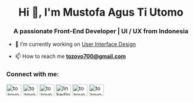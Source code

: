 <h1 align="center">Hi 👋, I'm Mustofa Agus Ti Utomo</h1>
<h3 align="center">A passionate Front-End Developer | UI / UX from Indonesia</h3>

- 🔭 I’m currently working on [User Interface Design](https://www.linkedin.com/feed/update/urn:li:activity:7000949804923064320?updateEntityUrn=urn%3Ali%3Afs_updateV2%3A%28urn%3Ali%3Aactivity%3A7000949804923064320%2CFEED_DETAIL%2CEMPTY%2CDEFAULT%2Cfalse%29&lipi=urn%3Ali%3Apage%3Ad_flagship3_profile_view_base%3BsWRkSUbET4q7AiZ3wrCV1g%3D%3D)

- 📫 How to reach me **tozovo700@gmail.com**

<h3 align="left">Connect with me:</h3>
<p align="left">

<a href="https://www.youtube.com/c/tozovo" target="blank"><img align="center" src="https://raw.githubusercontent.com/rahuldkjain/github-profile-readme-generator/master/src/images/icons/Social/youtube.svg" alt="tozovo" height="30" width="40" /></a>
 <a href="https://instagram.com/tozovo" target="blank"><img align="center" src="https://raw.githubusercontent.com/rahuldkjain/github-profile-readme-generator/master/src/images/icons/Social/instagram.svg" alt="tozovo" height="30" width="40" /></a>
<a href="https://twitter.com/tozovo" target="blank"><img align="center" src="https://raw.githubusercontent.com/rahuldkjain/github-profile-readme-generator/master/src/images/icons/Social/twitter.svg" alt="tozovo" height="30" width="40" /></a>
<a href="https://linkedin.com/in/linkedin.com/in/mustofaagus/" target="blank"><img align="center" src="https://raw.githubusercontent.com/rahuldkjain/github-profile-readme-generator/master/src/images/icons/Social/linked-in-alt.svg" alt="linkedin.com/in/mustofaagus/" height="30" width="40" /></a>
<a href="https://www.behance.net/tozovo" target="blank"><img align="center" src="https://raw.githubusercontent.com/rahuldkjain/github-profile-readme-generator/master/src/images/icons/Social/behance.svg" alt="tozovo" height="30" width="40" /></a>
<a href="https://dribbble.com/tozovo" target="blank"><img align="center" src="https://raw.githubusercontent.com/rahuldkjain/github-profile-readme-generator/master/src/images/icons/Social/dribbble.svg" alt="tozovo" height="30" width="40" /></a>



